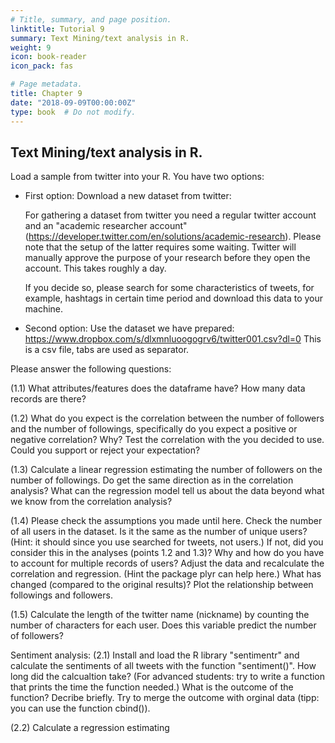 ```yaml
---
# Title, summary, and page position.
linktitle: Tutorial 9
summary: Text Mining/text analysis in R.
weight: 9
icon: book-reader
icon_pack: fas

# Page metadata.
title: Chapter 9
date: "2018-09-09T00:00:00Z"
type: book  # Do not modify.
---
```



## Text Mining/text analysis in R.

Load a sample from twitter into your R. You have two options:
* First option: Download a new dataset from twitter:

  For gathering a dataset from twitter you need a regular twitter account and an "academic researcher account" (https://developer.twitter.com/en/solutions/academic-research). Please note that the setup of the latter requires some waiting. Twitter will manually approve the purpose of your research before they open the account. This takes roughly a day.
  
  If you decide so, please search for some characteristics of tweets, for example, hashtags in certain time period and download this data to your machine.

* Second option: Use the dataset we have prepared: https://www.dropbox.com/s/dlxmnluoogogrv6/twitter001.csv?dl=0 
  This is a csv file, tabs are used as separator.

Please answer the following questions:

(1.1) What attributes/features does the dataframe have? How many data records are there?

(1.2) What do you expect is the correlation between the number of followers and the number of followings, specifically do you expect a positive or negative correlation? Why? Test the correlation with the you decided to use. Could you support or reject your expectation?

(1.3) Calculate a linear regression estimating the number of followers on the number of followings. Do get the same direction as in the correlation analysis? What can the regression model tell us about the data beyond what we know from the correlation analysis?

(1.4) Please check the assumptions you made until here. Check the number of all users in the dataset. Is it the same as the number of unique users? (Hint: it should since you use searched for tweets, not users.) If not, did you consider this in the analyses (points 1.2 and 1.3)? Why and how do you have to account for multiple records of users? Adjust the data and recalculate the correlation and regression. (Hint the package plyr can help here.) What has changed (compared to the original results)? Plot the relationship between followings and followers.

(1.5) Calculate the length of the twitter name (nickname) by counting the number of characters for each user. Does this variable predict the number of followers?

Sentiment analysis:
(2.1) Install and load the R library "sentimentr" and calculate the sentiments of all tweets with the function "sentiment()". How long did the calcualtion take? (For advanced students: try to write a function that prints the time the function needed.) What is the outcome of the function? Decribe briefly. Try to merge the outcome with orginal data (tipp: you can use the function cbind()). 

(2.2) Calculate a regression estimating 



